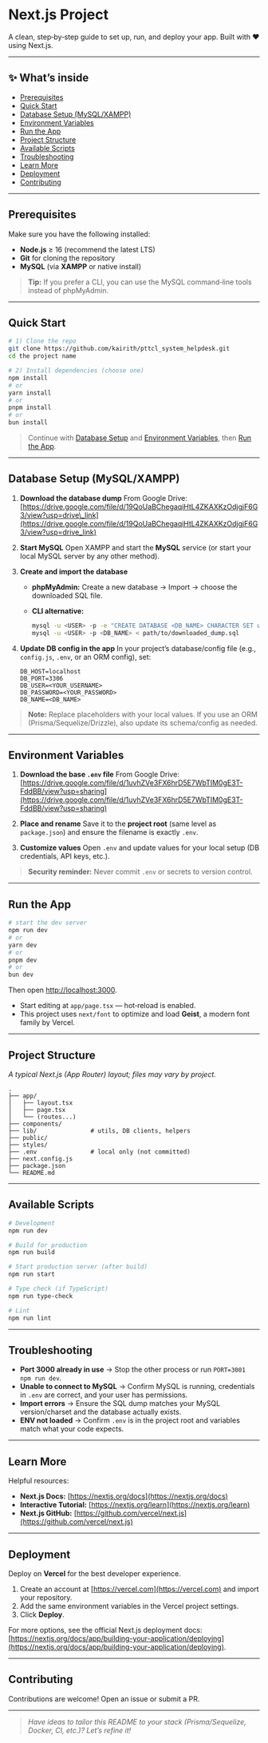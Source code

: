 # Next.js Project

A clean, step‑by‑step guide to set up, run, and deploy your app. Built with ❤️ using Next.js.

---

## ✨ What’s inside

* [Prerequisites](#prerequisites)
* [Quick Start](#quick-start)
* [Database Setup (MySQL/XAMPP)](#database-setup-mysqlxamp)
* [Environment Variables](#environment-variables)
* [Run the App](#run-the-app)
* [Project Structure](#project-structure)
* [Available Scripts](#available-scripts)
* [Troubleshooting](#troubleshooting)
* [Learn More](#learn-more)
* [Deployment](#deployment)
* [Contributing](#contributing)

---

## Prerequisites

Make sure you have the following installed:

* **Node.js** ≥ 16 (recommend the latest LTS)
* **Git** for cloning the repository
* **MySQL** (via **XAMPP** or native install)

> **Tip:** If you prefer a CLI, you can use the MySQL command‑line tools instead of phpMyAdmin.

---

## Quick Start

```bash
# 1) Clone the repo
git clone https://github.com/kairith/pttcl_system_helpdesk.git
cd the project name

# 2) Install dependencies (choose one)
npm install
# or
yarn install
# or
pnpm install
# or
bun install
```

> Continue with [Database Setup](#database-setup-mysqlxamp) and [Environment Variables](#environment-variables), then [Run the App](#run-the-app).

---

## Database Setup (MySQL/XAMPP)

1. **Download the database dump**
   From Google Drive: [https://drive.google.com/file/d/19QoUaBChegaqiHtL4ZKAXKzOdjgjF6G3/view?usp=drive\_link](https://drive.google.com/file/d/19QoUaBChegaqiHtL4ZKAXKzOdjgjF6G3/view?usp=drive_link)

2. **Start MySQL**
   Open XAMPP and start the **MySQL** service (or start your local MySQL server by any other method).

3. **Create and import the database**

   * **phpMyAdmin:** Create a new database → Import → choose the downloaded SQL file.
   * **CLI alternative:**

     ```bash
     mysql -u <USER> -p -e "CREATE DATABASE <DB_NAME> CHARACTER SET utf8mb4 COLLATE utf8mb4_unicode_ci;"
     mysql -u <USER> -p <DB_NAME> < path/to/downloaded_dump.sql
     ```

4. **Update DB config in the app**
   In your project’s database/config file (e.g., `config.js`, `.env`, or an ORM config), set:

   ```env
   DB_HOST=localhost
   DB_PORT=3306
   DB_USER=<YOUR_USERNAME>
   DB_PASSWORD=<YOUR_PASSWORD>
   DB_NAME=<DB_NAME>
   ```

> **Note:** Replace placeholders with your local values. If you use an ORM (Prisma/Sequelize/Drizzle), also update its schema/config as needed.

---

## Environment Variables

1. **Download the base `.env` file**
   From Google Drive: [https://drive.google.com/file/d/1uvhZVe3FX6hrD5E7WbTIM0gE3T-FddBB/view?usp=sharing](https://drive.google.com/file/d/1uvhZVe3FX6hrD5E7WbTIM0gE3T-FddBB/view?usp=sharing)

2. **Place and rename**
   Save it to the **project root** (same level as `package.json`) and ensure the filename is exactly `.env`.

3. **Customize values**
   Open `.env` and update values for your local setup (DB credentials, API keys, etc.).

> **Security reminder:** Never commit `.env` or secrets to version control.

---

## Run the App

```bash
# start the dev server
npm run dev
# or
yarn dev
# or
pnpm dev
# or
bun dev
```

Then open [http://localhost:3000](http://localhost:3000).

* Start editing at `app/page.tsx` — hot‑reload is enabled.
* This project uses `next/font` to optimize and load **Geist**, a modern font family by Vercel.

---

## Project Structure

*A typical Next.js (App Router) layout; files may vary by project.*

```
.
├── app/
│   ├── layout.tsx
│   ├── page.tsx
│   └── (routes...)
├── components/
├── lib/               # utils, DB clients, helpers
├── public/
├── styles/
├── .env               # local only (not committed)
├── next.config.js
├── package.json
└── README.md
```

---

## Available Scripts

```bash
# Development
npm run dev

# Build for production
npm run build

# Start production server (after build)
npm run start

# Type check (if TypeScript)
npm run type-check

# Lint
npm run lint
```

---

## Troubleshooting

* **Port 3000 already in use** → Stop the other process or run `PORT=3001 npm run dev`.
* **Unable to connect to MySQL** → Confirm MySQL is running, credentials in `.env` are correct, and your user has permissions.
* **Import errors** → Ensure the SQL dump matches your MySQL version/charset and the database actually exists.
* **ENV not loaded** → Confirm `.env` is in the project root and variables match what your code expects.

---

## Learn More

Helpful resources:

* **Next.js Docs:** [https://nextjs.org/docs](https://nextjs.org/docs)
* **Interactive Tutorial:** [https://nextjs.org/learn](https://nextjs.org/learn)
* **Next.js GitHub:** [https://github.com/vercel/next.js](https://github.com/vercel/next.js)

---

## Deployment

Deploy on **Vercel** for the best developer experience.

1. Create an account at [https://vercel.com](https://vercel.com) and import your repository.
2. Add the same environment variables in the Vercel project settings.
3. Click **Deploy**.

For more options, see the official Next.js deployment docs: [https://nextjs.org/docs/app/building-your-application/deploying](https://nextjs.org/docs/app/building-your-application/deploying).

---

## Contributing

Contributions are welcome! Open an issue or submit a PR.

---

> *Have ideas to tailor this README to your stack (Prisma/Sequelize, Docker, CI, etc.)? Let’s refine it!*

